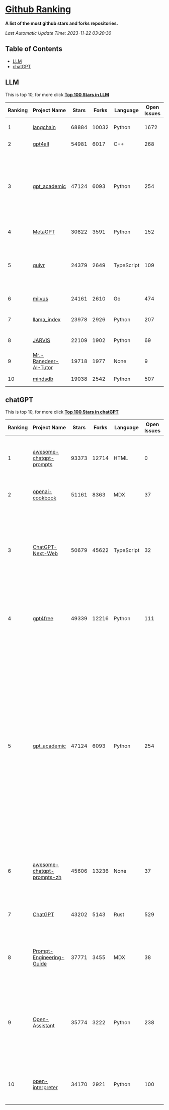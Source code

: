[Github Ranking](./README.md)
==========

**A list of the most github stars and forks repositories.**

*Last Automatic Update Time: 2023-11-22 03:20:30*

## Table of Contents
 * [LLM](#LLM)
 * [chatGPT](#chatGPT)

## LLM

This is top 10, for more click **[Top 100 Stars in LLM](Top100/LLM.md)**

| Ranking | Project Name | Stars | Forks | Language | Open Issues | Description | Last Commit |
| ------- | ------------ | ----- | ----- | -------- | ----------- | ----------- | ----------- |
| 1 | [langchain](https://github.com/langchain-ai/langchain) | 68884 | 10032 | Python | 1672 | ⚡ Building applications with LLMs through composability ⚡ | 2023-11-22T03:18:17Z |
| 2 | [gpt4all](https://github.com/nomic-ai/gpt4all) | 54981 | 6017 | C++ | 268 | gpt4all: open-source LLM chatbots that you can run anywhere | 2023-11-21T21:58:29Z |
| 3 | [gpt_academic](https://github.com/binary-husky/gpt_academic) | 47124 | 6093 | Python | 254 | 为ChatGPT/GLM提供实用化交互界面，特别优化论文阅读/润色/写作体验，模块化设计，支持自定义快捷按钮&函数插件，支持Python和C++等项目剖析&自译解功能，PDF/LaTex论文翻译&总结功能，支持并行问询多种LLM模型，支持chatglm2等本地模型。兼容文心一言, moss, llama2, rwkv, claude2, 通义千问, 书生, 讯飞星火等。 | 2023-11-21T18:26:12Z |
| 4 | [MetaGPT](https://github.com/geekan/MetaGPT) | 30822 | 3591 | Python | 152 | 🌟 The Multi-Agent Framework: Given one line Requirement, return PRD, Design, Tasks, Repo | 2023-11-21T11:38:22Z |
| 5 | [quivr](https://github.com/StanGirard/quivr) | 24379 | 2649 | TypeScript | 109 |  🧠 Your supercharged Second Brain 🧠 Your personal productivity assistant to chat with your dumped files (PDF, CSV)  & apps using GPT 3.5 / 4 turbo, Private, Anthropic, VertexAI, LLMs that you can share with users !  Alternative to OpenAI GPTs  | 2023-11-21T16:38:15Z |
| 6 | [milvus](https://github.com/milvus-io/milvus) | 24161 | 2610 | Go | 474 | A cloud-native vector database, storage for next generation AI applications | 2023-11-22T03:17:54Z |
| 7 | [llama_index](https://github.com/run-llama/llama_index) | 23978 | 2926 | Python | 207 | LlamaIndex (formerly GPT Index) is a data framework for your LLM applications | 2023-11-22T01:48:29Z |
| 8 | [JARVIS](https://github.com/microsoft/JARVIS) | 22109 | 1902 | Python | 69 | JARVIS, a system to connect LLMs with ML community. Paper: https://arxiv.org/pdf/2303.17580.pdf | 2023-10-24T17:41:40Z |
| 9 | [Mr.-Ranedeer-AI-Tutor](https://github.com/JushBJJ/Mr.-Ranedeer-AI-Tutor) | 19718 | 1977 | None | 9 | A GPT-4 AI Tutor Prompt for customizable personalized learning experiences. | 2023-11-18T21:18:14Z |
| 10 | [mindsdb](https://github.com/mindsdb/mindsdb) | 19038 | 2542 | Python | 507 | MindsDB connects AI models to real time data | 2023-11-22T01:58:34Z |


## chatGPT

This is top 10, for more click **[Top 100 Stars in chatGPT](Top100/chatGPT.md)**

| Ranking | Project Name | Stars | Forks | Language | Open Issues | Description | Last Commit |
| ------- | ------------ | ----- | ----- | -------- | ----------- | ----------- | ----------- |
| 1 | [awesome-chatgpt-prompts](https://github.com/f/awesome-chatgpt-prompts) | 93373 | 12714 | HTML | 0 | This repo includes ChatGPT prompt curation to use ChatGPT better. | 2023-11-21T08:02:07Z |
| 2 | [openai-cookbook](https://github.com/openai/openai-cookbook) | 51161 | 8363 | MDX | 37 | Examples and guides for using the OpenAI API | 2023-11-21T22:30:38Z |
| 3 | [ChatGPT-Next-Web](https://github.com/Yidadaa/ChatGPT-Next-Web) | 50679 | 45622 | TypeScript | 32 | A well-designed cross-platform ChatGPT UI (Web / PWA / Linux / Win / MacOS). 一键拥有你自己的跨平台 ChatGPT 应用。 | 2023-11-22T02:24:45Z |
| 4 | [gpt4free](https://github.com/xtekky/gpt4free) | 49339 | 12216 | Python | 111 | The official gpt4free repository \| various collection of powerful language models | 2023-11-21T01:02:59Z |
| 5 | [gpt_academic](https://github.com/binary-husky/gpt_academic) | 47124 | 6093 | Python | 254 | 为ChatGPT/GLM提供实用化交互界面，特别优化论文阅读/润色/写作体验，模块化设计，支持自定义快捷按钮&函数插件，支持Python和C++等项目剖析&自译解功能，PDF/LaTex论文翻译&总结功能，支持并行问询多种LLM模型，支持chatglm2等本地模型。兼容文心一言, moss, llama2, rwkv, claude2, 通义千问, 书生, 讯飞星火等。 | 2023-11-21T18:26:12Z |
| 6 | [awesome-chatgpt-prompts-zh](https://github.com/PlexPt/awesome-chatgpt-prompts-zh) | 45606 | 13236 | None | 37 | ChatGPT 中文调教指南。各种场景使用指南。学习怎么让它听你的话。 | 2023-11-10T13:16:59Z |
| 7 | [ChatGPT](https://github.com/lencx/ChatGPT) | 43202 | 5143 | Rust | 529 | 🔮 ChatGPT Desktop Application (Mac, Windows and Linux) | 2023-10-27T07:06:07Z |
| 8 | [Prompt-Engineering-Guide](https://github.com/dair-ai/Prompt-Engineering-Guide) | 37771 | 3455 | MDX | 38 | 🐙 Guides, papers, lecture, notebooks and resources for prompt engineering | 2023-11-16T16:53:49Z |
| 9 | [Open-Assistant](https://github.com/LAION-AI/Open-Assistant) | 35774 | 3222 | Python | 238 | OpenAssistant is a chat-based assistant that understands tasks, can interact with third-party systems, and retrieve information dynamically to do so. | 2023-11-20T15:14:36Z |
| 10 | [open-interpreter](https://github.com/KillianLucas/open-interpreter) | 34170 | 2921 | Python | 100 | OpenAI's Code Interpreter in your terminal, running locally | 2023-11-21T15:28:24Z |

